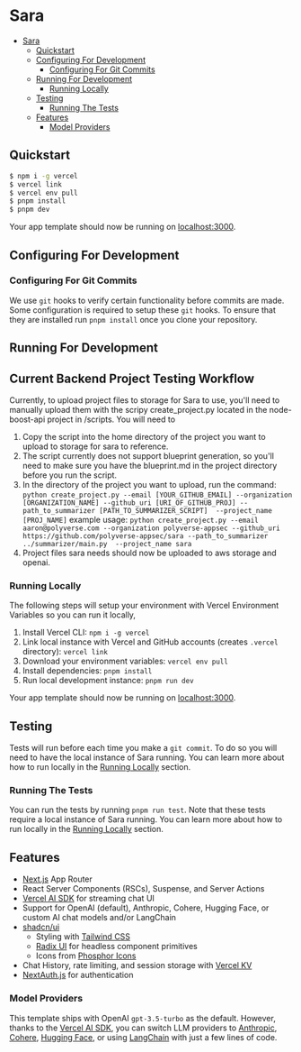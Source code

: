 # Sara

- [Sara](#Sara)
  - [Quickstart](#Quickstart)
  - [Configuring For Development](#Configuring-For-Development)
    - [Configuring For Git Commits](#Configuring-For-Git-Commits)
  - [Running For Development](#Running-For-Development)
    - [Running Locally](#Running-Locally)
  - [Testing](#Testing)
    - [Running The Tests](#Running-The-Tests)
  - [Features](#Features)
    - [Model Providers](#Model-Providers)

## Quickstart

```bash
$ npm i -g vercel
$ vercel link
$ vercel env pull
$ pnpm install
$ pnpm dev
```

Your app template should now be running on [localhost:3000](http://localhost:3000/).

## Configuring For Development

### Configuring For Git Commits

We use `git` hooks to verify certain functionality before commits are made. Some configuration is required to setup these `git` hooks. To ensure that they are installed run `pnpm install` once you clone your repository.

## Running For Development

## Current Backend Project Testing Workflow
Currently, to upload project files to storage for Sara to use, you'll need to manually upload them with the scripy create_project.py located in the node-boost-api project in /scripts. You will need to
1. Copy the script into the home directory of the project you want to upload to storage for sara to reference.
2. The script currently does not support blueprint generation, so you'll need to make sure you have the blueprint.md in the project directory before you run the script.
3. In the directory of the project you want to upload, run the command: 
  `python create_project.py --email [YOUR_GITHUB_EMAIL] --organization [ORGANIZATION_NAME] --github_uri [URI_OF_GITHUB_PROJ] --path_to_summarizer [PATH_TO_SUMMARIZER_SCRIPT]  --project_name [PROJ_NAME]`
  example usage:
  `python create_project.py --email aaron@polyverse.com --organization polyverse-appsec --github_uri https://github.com/polyverse-appsec/sara --path_to_summarizer ../summarizer/main.py  --project_name sara`
4. Project files sara needs should now be uploaded to aws storage and openai. 

### Running Locally

The following steps will setup your environment with Vercel Environment Variables so you can run it locally,

1. Install Vercel CLI: `npm i -g vercel`
2. Link local instance with Vercel and GitHub accounts (creates `.vercel` directory): `vercel link`
3. Download your environment variables: `vercel env pull`
4. Install dependencies: `pnpm install`
5. Run local development instance: `pnpm run dev`

Your app template should now be running on [localhost:3000](http://localhost:3000/).

## Testing

Tests will run before each time you make a `git commit`. To do so you will need to have the local instance of Sara running. You can learn more about how to run locally in the [Running Locally](#Running-Locally) section.

### Running The Tests

You can run the tests by running `pnpm run test`. Note that these tests require a local instance of Sara running. You can learn more about how to run locally in the [Running Locally](#Running-Locally) section.

## Features

- [Next.js](https://nextjs.org) App Router
- React Server Components (RSCs), Suspense, and Server Actions
- [Vercel AI SDK](https://sdk.vercel.ai/docs) for streaming chat UI
- Support for OpenAI (default), Anthropic, Cohere, Hugging Face, or custom AI chat models and/or LangChain
- [shadcn/ui](https://ui.shadcn.com)
  - Styling with [Tailwind CSS](https://tailwindcss.com)
  - [Radix UI](https://radix-ui.com) for headless component primitives
  - Icons from [Phosphor Icons](https://phosphoricons.com)
- Chat History, rate limiting, and session storage with [Vercel KV](https://vercel.com/storage/kv)
- [NextAuth.js](https://github.com/nextauthjs/next-auth) for authentication

### Model Providers

This template ships with OpenAI `gpt-3.5-turbo` as the default. However, thanks to the [Vercel AI SDK](https://sdk.vercel.ai/docs), you can switch LLM providers to [Anthropic](https://anthropic.com), [Cohere](https://cohere.com/), [Hugging Face](https://huggingface.co), or using [LangChain](https://js.langchain.com) with just a few lines of code.



